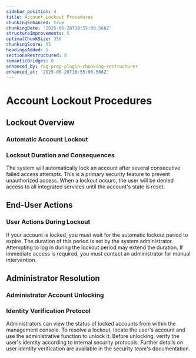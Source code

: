 ```yaml
---
sidebar_position: 4
title: Account Lockout Procedures
chunkingEnhanced: true
chunkingDate: '2025-06-28T18:55:08.566Z'
structureImprovements: 5
optimalChunkSize: 350
chunkingScore: 85
headingsAdded: 5
sectionsRestructured: 0
semanticBridges: 0
enhanced_by: rag-prep-plugin-chunking-restructurer
enhanced_at: '2025-06-28T18:55:08.566Z'
---
```


# Account Lockout Procedures

## Lockout Overview

### Automatic Account Lockout

### Lockout Duration and Consequences



The system will automatically lock an account after several consecutive failed access attempts. This is a primary security feature to prevent unauthorized access. When a lockout occurs, the user will be denied access to all integrated services until the account's state is reset.

## End-User Actions

### User Actions During Lockout


If your account is locked, you must wait for the automatic lockout period to expire. The duration of this period is set by the system administrator. Attempting to log in during the lockout period may extend the duration. If immediate access is required, you must contact an administrator for manual intervention.

## Administrator Resolution

### Administrator Account Unlocking

### Identity Verification Protocol



Administrators can view the status of locked accounts from within the management console. To resolve a lockout, locate the user's account and use the administrative function to unlock it. Before unlocking, verify the user's identity according to internal security protocols. Further details on user identity verification are available in the security team's documentation.
